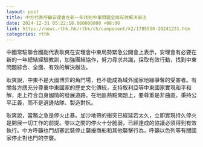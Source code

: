 ```yaml
---
layout: post
title: 中方代表呼籲安理會在新一年找到中東問題全面有效解決辦法
date: 2024-12-31 05:22:18.000000000 +08:00
link: https://news.rthk.hk/rthk/ch/component/k2/1785550-20241231.htm
categories: rthk
---
```


中國常駐聯合國副代表耿爽在安理會中東局勢緊急公開會上表示，安理會有必要在新的一年總結經驗教訓，加強團結協作，努力尋求共識，採取有效行動，找到中東問題綜合、全面、有效的解決辦法。

耿爽說，中東不是大國博弈的角鬥場，也不能成為域外國家地緣爭奪的受害者。有關各方應充分尊重中東國家的歷史文化傳統，支持敘利亞等中東國家實現和平和解，走上符合自身國情的發展道路。在地區熱點問題上，要尊重是非曲直，秉持公平正義，而不是選邊站隊、製造對抗。

耿爽說，當務之急是停火止暴。加沙地帶的衝突已經延宕太久，立即實現持久停火是開展一切工作的前提。黎以之間的停火十分脆弱，已經達成的協議必須得到有效執行。中方呼籲也門胡塞武裝停止襲擾商船和其他襲擊行為，呼籲以色列等有關國家停止對也門的空襲。
　　
　
